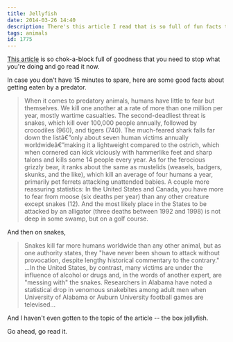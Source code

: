 ```yaml
---
title: Jellyfish
date: 2014-03-26 14:40
description: There's this article I read that is so full of fun facts that I just quote it liberally and provide you a link.
tags: animals
id: 1775
---
```

<p><a href="http://www.outsideonline.com/outdoor-adventure/outside-classics/The-Sting-of-the-Assassin.html">This article</a> is so chok-a-block full of goodness that you need to stop what you're doing and go read it now. </p>

In case you don't have 15 minutes to spare, here are some good facts about getting eaten by a predator. 

<blockquote>When it comes to predatory animals, humans have little to fear but themselves. We kill one another at a rate of more than one million per year, mostly wartime casualties. The second-deadliest threat is snakes, which kill over 100,000 people annually, followed by crocodiles (960), and tigers (740). The much-feared shark falls far down the listâ€”only about seven human victims annually worldwideâ€”making it a lightweight compared to the ostrich, which when cornered can kick viciously with hammerlike feet and sharp talons and kills some 14 people every year. As for the ferocious grizzly bear, it ranks about the same as mustelids (weasels, badgers, skunks, and the like), which kill an average of four humans a year, primarily pet ferrets attacking unattended babies. A couple more reassuring statistics: In the United States and Canada, you have more to fear from moose (six deaths per year) than any other creature except snakes (12). And the most likely place in the States to be attacked by an alligator (three deaths between 1992 and 1998) is not deep in some swamp, but on a golf course.</blockquote>

And then on snakes,

<blockquote>Snakes kill far more humans worldwide than any other animal, but as one authority states, they "have never been shown to attack without provocation, despite lengthy historical commentary to the contrary." ...In the United States, by contrast, many victims are under the influence of alcohol or drugs and, in the words of another expert, are "messing with" the snakes. Researchers in Alabama have noted a statistical drop in venomous snakebites among adult men when University of Alabama or Auburn University football games are televised...</blockquote>

And I haven't even gotten to the topic of the article -- the box jellyfish.

Go ahead, go read it.